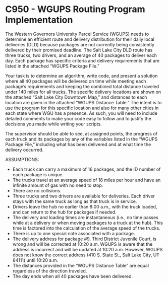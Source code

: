 # C950 - WGUPS Routing Program Implementation

The Western Governors University Parcel Service (WGUPS) needs to determine an efficient route and delivery distribution for their daily local deliveries (DLD) because packages are not currently being consistently delivered by their promised deadline. The Salt Lake City DLD route has three trucks, two drivers, and an average of 40 packages to deliver each day. Each package has specific criteria and delivery requirements that are listed in the attached “WGUPS Package File.”

Your task is to determine an algorithm, write code, and present a solution where all 40 packages will be delivered on time while meeting each package’s requirements and keeping the combined total distance traveled under 140 miles for all trucks. The specific delivery locations are shown on the attached “Salt Lake City Downtown Map,” and distances to each location are given in the attached “WGUPS Distance Table.” The intent is to use the program for this specific location and also for many other cities in each state where WGU has a presence. As such, you will need to include detailed comments to make your code easy to follow and to justify the decisions you made while writing your scripts.

The supervisor should be able to see, at assigned points, the progress of each truck and its packages by any of the variables listed in the “WGUPS Package File,” including what has been delivered and at what time the delivery occurred.

ASSUMPTIONS:

<ul>
  <li> Each truck can carry a maximum of 16 packages, and the ID number of each package is unique.
  <li> The trucks travel at an average speed of 18 miles per hour and have an infinite amount of gas with no need to stop.
  <li> There are no collisions.
  <li> Three trucks and two drivers are available for deliveries. Each driver stays with the same truck as long as that truck is in service.
  <li> Drivers leave the hub no earlier than 8:00 a.m., with the truck loaded, and can return to the hub for packages if needed.
  <li> The delivery and loading times are instantaneous (i.e., no time passes while at a delivery or when moving packages to a truck at the hub). This time is factored into the calculation of the average speed of the trucks.
  <li> There is up to one special note associated with a package.
  <li> The delivery address for package #9, Third District Juvenile Court, is wrong and will be corrected at 10:20 a.m. WGUPS is aware that the address is incorrect and will be updated at 10:20 a.m. However, WGUPS does not know the correct address (410 S. State St., Salt Lake City, UT 84111) until 10:20 a.m.
  <li> The distances provided in the “WGUPS Distance Table” are equal regardless of the direction
traveled.
  <li> The day ends when all 40 packages have been delivered.
</ul>
